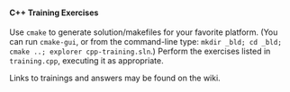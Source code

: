 #### C++ Training Exercises

Use `cmake` to generate solution/makefiles for your favorite platform.  (You can run `cmake-gui`, or from the command-line type: `mkdir _bld; cd _bld; cmake ..; explorer cpp-training.sln`.)  Perform the exercises listed in `training.cpp`, executing it as appropriate.

Links to trainings and answers may be found on the wiki.

